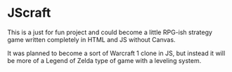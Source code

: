 # JScraft #

This is a just for fun project and could become a little RPG-ish strategy game written completely in HTML and JS without Canvas.

It was planned to become a sort of Warcraft 1 clone in JS, but instead it will be more of a Legend of Zelda type of game with a leveling system.
